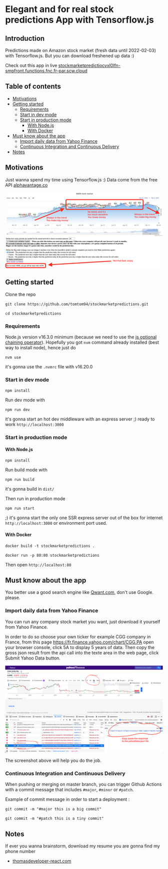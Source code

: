 # Elegant and for real stock predictions App with Tensorflow.js

## Introduction

Predictions made on Amazon stock market (fresh data until 2022-02-03) with Tensorflow.js. But you can download freshened up data :)

Check out this app in live [stockmarketpredictiocvxl0lfn-smpfront.functions.fnc.fr-par.scw.cloud](https://stockmarketpredictiocvxl0lfn-smpfront.functions.fnc.fr-par.scw.cloud)

## Table of contents

- [Motivations](#motivations)
- [Getting started](#getting-started)
  - [Requirements](#requirements)
  - [Start in dev mode](#start-in-dev-mode)
  - [Start in production mode](#start-in-production-mode)
    - [With Node.js](#with-nodejs)
    - [With Docker](#with-docker)
- [Must know about the app](#must-know-about-the-app)
  - [Import daily data from Yahoo Finance](#import-daily-data-from-yahoo-finance)
  - [Continuous Integration and Continuous Delivery](#continuous-integration-and-continuous-delivery)
- [Notes](#notes)

## Motivations

Just wanna spend my time using Tensorflow.js :)
Data come from the free API [alphavantage.co](https://www.alphavantage.co/query?function=TIME_SERIES_DAILY_ADJUSTED&symbol=AMZN&outputsize=full&apikey=NOKEY)

![alt text](src/screenshot.png?raw=true "Result graph with the predictions line")

## Getting started

Clone the repo

```git
git clone https://github.com/tomtom94/stockmarketpredictions.git
```

```git
cd stockmarketpredictions
```

### Requirements

Node.js version v16.3.0 minimum (because we need to use the [js optional chaining operator](https://node.green/#ES2020)). Hopefully you got `nvm` command already installed (best way to install node), hence just do

```nvm
nvm use
```

it's gonna use the `.nvmrc` file with v16.20.0

### Start in dev mode

```npm
npm install
```

Run dev mode with

```npm
npm run dev
```

it's gonna start an hot dev middleware with an express server ;) ready to work `http://localhost:3000`

### Start in production mode

#### With Node.js

```npm
npm install
```

Run build mode with

```npm
npm run build
```

it's gonna build in `dist/`

Then run in production mode

```npm
npm run start
```

;) it's gonna start the only one SSR express server out of the box for internet `http://localhost:3000` or environment port used.

#### With Docker

```docker
docker build -t stockmarketpredictions .
```

```docker
docker run -p 80:80 stockmarketpredictions
```

Then open `http://localhost:80`

## Must know about the app

You better use a good search engine like [Qwant.com](https://qwant.com), don't use Google. please.

### Import daily data from Yahoo Finance

You can run any company stock market you want, just download it yourself from Yahoo Finance.

In order to do so choose your own ticker for example CGG company in France, from this page https://fr.finance.yahoo.com/chart/CGG.PA open your browser console, click 5A to display 5 years of data. Then copy the gross json result from the api call into the texte area in the web page, click Submit Yahoo Data button.

![alt text](src/yahooFinance.png?raw=true "Yahoo Finance")

The screenshot above will help you do the job.


### Continuous Integration and Continuous Delivery

When pushing or merging on master branch, you can trigger Github Actions with a commit message that includes `#major`, `#minor` or `#patch`.

Example of commit message in order to start a deployment :

```git
git commit -m "#major this is a big commit"
```

```git
git commit -m "#patch this is a tiny commit"
```

## Notes

If ever you wanna brainstorm, download my resume you are gonna find my phone number

- [thomasdeveloper-react.com](https://www.thomasdeveloper-react.com)
